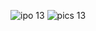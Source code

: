 ![ipo 13](https://github.com/user-attachments/assets/f6031edd-f9ca-4df0-b9da-1d6804b3df85)
![pics 13](https://github.com/user-attachments/assets/3381f3ce-bf91-4ece-9e89-5a6a16552026)
